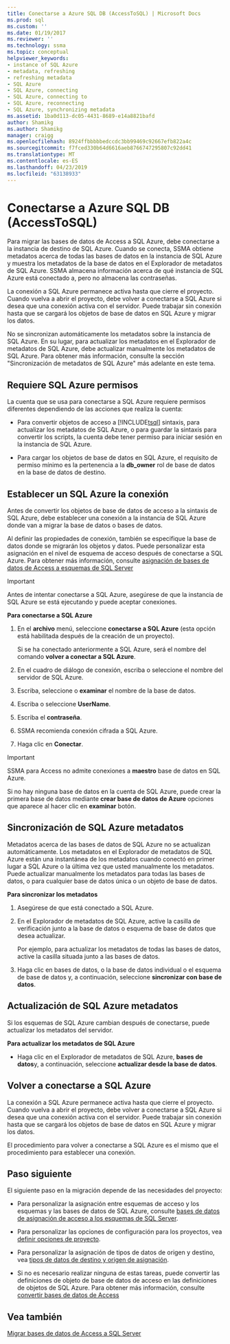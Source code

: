 ```yaml
---
title: Conectarse a Azure SQL DB (AccessToSQL) | Microsoft Docs
ms.prod: sql
ms.custom: ''
ms.date: 01/19/2017
ms.reviewer: ''
ms.technology: ssma
ms.topic: conceptual
helpviewer_keywords:
- instance of SQL Azure
- metadata, refreshing
- refreshing metadata
- SQL Azure
- SQL Azure, connecting
- SQL Azure, connecting to
- SQL Azure, reconnecting
- SQL Azure, synchronizing metadata
ms.assetid: 1ba0d113-dc05-4431-8689-e14a8821bafd
author: Shamikg
ms.author: Shamikg
manager: craigg
ms.openlocfilehash: 8924ffbbbbbedccdc3bb99469c92667efb822a4c
ms.sourcegitcommit: f7fced330b64d6616aeb8766747295807c92dd41
ms.translationtype: MT
ms.contentlocale: es-ES
ms.lasthandoff: 04/23/2019
ms.locfileid: "63138933"
---
```

# <a name="connecting-to-azure-sql-db-accesstosql"></a>Conectarse a Azure SQL DB (AccessToSQL)
Para migrar las bases de datos de Access a SQL Azure, debe conectarse a la instancia de destino de SQL Azure. Cuando se conecta, SSMA obtiene metadatos acerca de todas las bases de datos en la instancia de SQL Azure y muestra los metadatos de la base de datos en el Explorador de metadatos de SQL Azure. SSMA almacena información acerca de qué instancia de SQL Azure está conectado a, pero no almacena las contraseñas.  
  
La conexión a SQL Azure permanece activa hasta que cierre el proyecto. Cuando vuelva a abrir el proyecto, debe volver a conectarse a SQL Azure si desea que una conexión activa con el servidor. Puede trabajar sin conexión hasta que se cargará los objetos de base de datos en SQL Azure y migrar los datos.  
  
No se sincronizan automáticamente los metadatos sobre la instancia de SQL Azure. En su lugar, para actualizar los metadatos en el Explorador de metadatos de SQL Azure, debe actualizar manualmente los metadatos de SQL Azure. Para obtener más información, consulte la sección "Sincronización de metadatos de SQL Azure" más adelante en este tema.  
  
## <a name="required-sql-azure-permissions"></a>Requiere SQL Azure permisos  
La cuenta que se usa para conectarse a SQL Azure requiere permisos diferentes dependiendo de las acciones que realiza la cuenta:  
  
-   Para convertir objetos de acceso a [!INCLUDE[tsql](../../includes/tsql-md.md)] sintaxis, para actualizar los metadatos de SQL Azure, o para guardar la sintaxis para convertir los scripts, la cuenta debe tener permiso para iniciar sesión en la instancia de SQL Azure.  
  
-   Para cargar los objetos de base de datos en SQL Azure, el requisito de permiso mínimo es la pertenencia a la **db_owner** rol de base de datos en la base de datos de destino.  
  
## <a name="establishing-a-sql-azure-connection"></a>Establecer un SQL Azure la conexión  
Antes de convertir los objetos de base de datos de acceso a la sintaxis de SQL Azure, debe establecer una conexión a la instancia de SQL Azure donde van a migrar la base de datos o bases de datos.  
  
Al definir las propiedades de conexión, también se especifique la base de datos donde se migrarán los objetos y datos. Puede personalizar esta asignación en el nivel de esquema de acceso después de conectarse a SQL Azure. Para obtener más información, consulte [asignación de bases de datos de Access a esquemas de SQL Server](mapping-source-and-target-databases-accesstosql.md)  
  
> [!IMPORTANT]  
> Antes de intentar conectarse a SQL Azure, asegúrese de que la instancia de SQL Azure se está ejecutando y puede aceptar conexiones.  
  
**Para conectarse a SQL Azure**  
  
1.  En el **archivo** menú, seleccione **conectarse a SQL Azure** (esta opción está habilitada después de la creación de un proyecto).  
  
    Si se ha conectado anteriormente a SQL Azure, será el nombre del comando **volver a conectar a SQL Azure**.  
  
2.  En el cuadro de diálogo de conexión, escriba o seleccione el nombre del servidor de SQL Azure.  
  
3.  Escriba, seleccione o **examinar** el nombre de la base de datos.  
  
4.  Escriba o seleccione **UserName**.  
  
5.  Escriba el **contraseña**.  
  
6.  SSMA recomienda conexión cifrada a SQL Azure.  
  
7.  Haga clic en **Conectar**.  
  
> [!IMPORTANT]  
> SSMA para Access no admite conexiones a **maestro** base de datos en SQL Azure.  
  
Si no hay ninguna base de datos en la cuenta de SQL Azure, puede crear la primera base de datos mediante **crear base de datos de Azure** opciones que aparece al hacer clic en **examinar** botón.  
  
## <a name="synchronizing-sql-azure-metadata"></a>Sincronización de SQL Azure metadatos  
Metadatos acerca de las bases de datos de SQL Azure no se actualizan automáticamente. Los metadatos en el Explorador de metadatos de SQL Azure están una instantánea de los metadatos cuando conectó en primer lugar a SQL Azure o la última vez que usted manualmente los metadatos. Puede actualizar manualmente los metadatos para todas las bases de datos, o para cualquier base de datos única o un objeto de base de datos.  
  
**Para sincronizar los metadatos**  
  
1.  Asegúrese de que está conectado a SQL Azure.  
  
2.  En el Explorador de metadatos de SQL Azure, active la casilla de verificación junto a la base de datos o esquema de base de datos que desea actualizar.  
  
    Por ejemplo, para actualizar los metadatos de todas las bases de datos, active la casilla situada junto a las bases de datos.  
  
3.  Haga clic en bases de datos, o la base de datos individual o el esquema de base de datos y, a continuación, seleccione **sincronizar con base de datos**.  
  
## <a name="refreshing-sql-azure-metadata"></a>Actualización de SQL Azure metadatos  
Si los esquemas de SQL Azure cambian después de conectarse, puede actualizar los metadatos del servidor.  
  
**Para actualizar los metadatos de SQL Azure**  
  
-   Haga clic en el Explorador de metadatos de SQL Azure, **bases de datos**y, a continuación, seleccione **actualizar desde la base de datos**.  
  
## <a name="reconnecting-to-sql-azure"></a>Volver a conectarse a SQL Azure  
La conexión a SQL Azure permanece activa hasta que cierre el proyecto. Cuando vuelva a abrir el proyecto, debe volver a conectarse a SQL Azure si desea que una conexión activa con el servidor. Puede trabajar sin conexión hasta que se cargará los objetos de base de datos en SQL Azure y migrar los datos.  
  
El procedimiento para volver a conectarse a SQL Azure es el mismo que el procedimiento para establecer una conexión.  
  
## <a name="next-step"></a>Paso siguiente  
El siguiente paso en la migración depende de las necesidades del proyecto:  
  
-   Para personalizar la asignación entre esquemas de acceso y los esquemas y las bases de datos de SQL Azure, consulte [bases de datos de asignación de acceso a los esquemas de SQL Server](mapping-source-and-target-databases-accesstosql.md).  
  
-   Para personalizar las opciones de configuración para los proyectos, vea [definir opciones de proyecto](setting-conversion-and-migration-options-accesstosql.md).  
  
-   Para personalizar la asignación de tipos de datos de origen y destino, vea [tipos de datos de destino y origen de asignación](mapping-source-and-target-data-types-accesstosql.md).  
  
-   Si no es necesario realizar ninguna de estas tareas, puede convertir las definiciones de objeto de base de datos de acceso en las definiciones de objetos de SQL Azure. Para obtener más información, consulte [convertir bases de datos de Access](converting-access-database-objects-accesstosql.md)  
  
## <a name="see-also"></a>Vea también  
[Migrar bases de datos de Access a SQL Server](migrating-access-databases-to-sql-server-azure-sql-db-accesstosql.md)  
  

